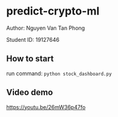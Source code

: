 # predict-crypto-ml

Author: Nguyen Van Tan Phong

Student ID: 19127646

## How to start

run command: `python stock_dashboard.py`

## Video demo

https://youtu.be/26mW36p47fo
